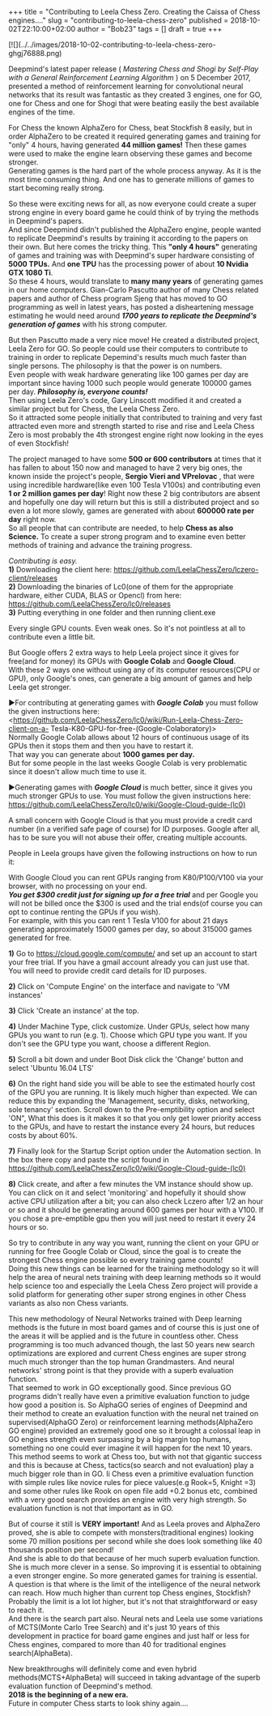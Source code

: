 +++
title = "Contributing to Leela Chess Zero. Creating the Caissa of Chess engines...."
slug = "contributing-to-leela-chess-zero"
published = 2018-10-02T22:10:00+02:00
author = "Bob23"
tags = []
draft = true
+++

[![](../../images/2018-10-02-contributing-to-leela-chess-zero-
ghgj76888.png)

Deepmind's latest paper release ( _Mastering Chess and Shogi by Self-Play with
a General Reinforcement Learning Algorithm_ ) on 5 December 2017, presented a
method of reinforcement learning for convolutional neural networks that its
result was fantastic as they created 3 engines, one for GO, one for Chess and
one for Shogi that were beating easily the best available engines of the time.

For Chess the known AlphaZero for Chess, beat Stockfish 8 easily, but in order
AlphaZero to be created it required generating games and training for "only" 4
hours, having generated **44 million games!** Then these games were used to
make the engine learn observing these games and become stronger.  
Generating games is the hard part of the whole process anyway. As it is the
most time consuming thing. And one has to generate millions of games to start
becoming really strong.

So these were exciting news for all, as now everyone could create a super
strong engine in every board game he could think of by trying the methods in
Deepmind's papers.  
And since Deepmind didn't published the AlphaZero engine, people wanted to
replicate Deepmind's results by training it according to the papers on their
own. But here comes the tricky thing. This **"only 4 hours"** generating of
games and training was with Deepmind's super hardware consisting of **5000
TPUs.** And **one TPU** has the processing power of about **10 Nvidia GTX 1080
Ti**.  
So these 4 hours, would translate to **many many years** of generating games
in our home computers. Gian-Carlo Pascutto author of many Chess related papers
and author of Chess program Sjeng that has moved to GO programming as well in
latest years, has posted a disheartening message estimating he would need
around _**1700 years to replicate the Deepmind's generation of games**_ with
his strong computer.

But then Pascutto made a very nice move! He created a distributed project,
Leela Zero for GO. So people could use their computers to contribute to
training in order to replicate Depemind's results much much faster than single
persons. The philosophy is that the power is on numbers.  
Even people with weak hardware generating like 100 games per day are important
since having 1000 such people would generate 100000 games per day.
_**Philosophy is, everyone counts!**_  
Then using Leela Zero's code, Gary Linscott modified it and created a similar
project but for Chess, the Leela Chess Zero.  
So it attracted some people initially that contributed to training and very
fast attracted even more and strength started to rise and rise and Leela Chess
Zero is most probably the 4th strongest engine right now looking in the eyes
of even Stockfish!

The project managed to have some **500 or 600 contributors** at times that it
has fallen to about 150 now and managed to have 2 very big ones, the known
inside the project's people, **Sergio Vieri and VPrelovac** , that were using
incredible hardware(like even 100 Tesla V100s) and contributing even **1 or 2
million games per day**! Right now these 2 big contributors are absent and
hopefully one day will return but this is still a distributed project and so
even a lot more slowly, games are generated with about **600000 rate per day**
right now.  
So all people that can contribute are needed, to help **Chess as also
Science.** To create a super strong program and to examine even better methods
of training and advance the training progress.

 _Contributing is easy._  
 **1)** Downloading the client here:
<https://github.com/LeelaChessZero/lczero-client/releases>  
**2)** Downloading the binaries of Lc0(one of them for the appropriate
hardware, either CUDA, BLAS or Opencl) from here:
<https://github.com/LeelaChessZero/lc0/releases>  
**3)** Putting everything in one folder and then running client.exe

Every single GPU counts. Even weak ones. So it's not pointless at all to
contribute even a little bit.

But Google offers 2 extra ways to help Leela project since it gives for
free(and for money) its GPUs with **Google Colab** and **Google Cloud**.  
With these 2 ways one without using any of its computer resources(CPU or GPU),
only Google's ones, can generate a big amount of games and help Leela get
stronger.

►For contributing at generating games with _**Google Colab**_ you must follow
the given instructions here:  
<https://github.com/LeelaChessZero/lc0/wiki/Run-Leela-Chess-Zero-client-on-a-
Tesla-K80-GPU-for-free-(Google-Colaboratory)>  
Normally Google Colab allows about 12 hours of continuous usage of its GPUs
then it stops them and then you have to restart it.  
That way you can generate about **1000 games per day.**  
But for some people in the last weeks Google Colab is very problematic since
it doesn't allow much time to use it.

►Generating games with _**Google Cloud**_ is much better, since it gives you
much stronger GPUs to use. You must follow the given instructions here:  
<https://github.com/LeelaChessZero/lc0/wiki/Google-Cloud-guide-(lc0)>

A small concern with Google Cloud is that you must provide a credit card
number (in a verified safe page of course) for ID purposes. Google after all,
has to be sure you will not abuse their offer, creating multiple accounts.

People in Leela groups have given the following instructions on how to run it:

With Google Cloud you can rent GPUs ranging from K80/P100/V100 via your
browser, with no processing on your end.  
_**You get $300 credit just for signing up** **for a free trial**_ and per
Google you will not be billed once the $300 is used and the trial ends(of
course you can opt to continue renting the GPUs if you wish).  
For example, with this you can rent 1 Tesla V100 for about 21 days generating
approximately 15000 games per day, so about 315000 games generated for free.

**1)** Go to <https://cloud.google.com/compute/> and set up an account to
start your free trial. If you have a gmail account already you can just use
that. You will need to provide credit card details for ID purposes.

**2)** Click on 'Compute Engine' on the interface and navigate to 'VM
instances'

 **3)** Click 'Create an instance' at the top.

 **4)** Under Machine Type, click customize. Under GPUs, select how many GPUs
you want to run (e.g. 1). Choose which GPU type you want. If you don't see the
GPU type you want, choose a different Region.

**5)** Scroll a bit down and under Boot Disk click the 'Change' button and
select 'Ubuntu 16.04 LTS'

 **6)** On the right hand side you will be able to see the estimated hourly
cost of the GPU you are running. It is likely much higher than expected. We
can reduce this by expanding the 'Management, security, disks, networking,
sole tenancy' section. Scroll down to the Pre-emptibility option and select
'ON", What this does is it makes it so that you only get lower priority access
to the GPUs, and have to restart the instance every 24 hours, but reduces
costs by about 60%.

**7)** Finally look for the Startup Script option under the Automation
section. In the box there copy and paste the script found in
[https://github.com/LeelaChessZero/lc0/wiki/Google-Cloud-guide-(lc0)
](https://github.com/LeelaChessZero/lc0/wiki/Google-Cloud-guide-\(lc0\))

**8)** Click create, and after a few minutes the VM instance should show up.
You can click on it and select 'monitoring' and hopefully it should show
active CPU utilization after a bit; you can also check Lczero after 1/2 an
hour or so and it should be generating around 600 games per hour with a V100.
If you chose a pre-emptible gpu then you will just need to restart it every 24
hours or so.

So try to contribute in any way you want, running the client on your GPU or
running for free Google Colab or Cloud, since the goal is to create the
strongest Chess engine possible so every training game counts!  
Doing this new things can be learned for the training methodology so it will
help the area of neural nets training with deep learning methods so it would
help science too and especially the Leela Chess Zero project will provide a
solid platform for generating other super strong engines in other Chess
variants as also non Chess variants.

This new methodology of Neural Networks trained with Deep learning methods is
the future in most board games and of course this is just one of the areas it
will be applied and is the future in countless other. Chess programming is too
much advanced though, the last 50 years new search optimizations are explored
and current Chess engines are super strong much much stronger than the top
human Grandmasters. And neural networks' strong point is that they provide
with a superb evaluation function.  
That seemed to work in GO exceptionally good. Since previous GO programs
didn't really have even a primitive evaluation function to judge how good a
position is. So AlphaGO series of engines of Deepmind and their method to
create an evaluation function with the neural net trained on
supervised(AlphaGO Zero) or reinforcement learning methods(AlphaZero GO
engine) provided an extremely good one so it brought a colossal leap in GO
engines strength even surpassing by a big margin top humans, something no one
could ever imagine it will happen for the next 10 years.  
This method seems to work at Chess too, but with not that gigantic success and
this is because at Chess, tactics(so search and not evaluation) play a much
bigger role than in GO. Ii Chess even a primitive evaluation function with
simple rules like novice rules for piece values(e.g Rook=5, Knight =3) and
some other rules like Rook on open file add +0.2 bonus etc, combined with a
very good search provides an engine with very high strength. So evaluation
function is not that important as in GO.

But of course it still is **VERY important!** And as Leela proves and
AlphaZero proved, she is able to compete with monsters(traditional engines)
looking some 70 million positions per second while she does look something
like 40 thousands position per second!  
And she is able to do that because of her much superb evaluation function. She
is much more clever in a sense. So improving it is essential to obtaining a
even stronger engine. So more generated games for training is essential.  
A question is that where is the limit of the intelligence of the neural
network can reach. How much higher than current top Chess engines, Stockfish?
Probably the limit is a lot lot higher, but it's not that straightforward or
easy to reach it.  
And there is the search part also. Neural nets and Leela use some variations
of MCTS(Monte Carlo Tree Search) and it's just 10 years of this development in
practice for board game engines and just half or less for Chess engines,
compared to more than 40 for traditional engines search(AlphaBeta).

New breakthroughs will definitely come and even hybrid methods(MCTS+AlphaBeta)
will succeed in taking advantage of the superb evaluation function of
Deepmind's method.  
**2018 is the beginning of a new era.**  
Future in computer Chess starts to look shiny again....
